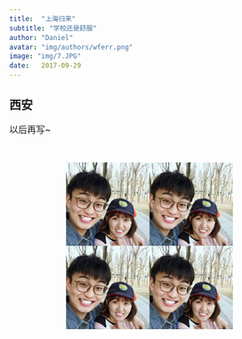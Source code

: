 ```yaml
---
title:  "上海归来"
subtitle: "学校还是舒服"
author: "Daniel"
avatar: "img/authors/wferr.png"
image: "img/7.JPG"
date:   2017-09-29
---
```


## 西安

<font size="3">以后再写~

</font><br />

<p align="center">
    <img src="img/7.JPG" alt="Sample"  width="300" height="300">
    <p align="center">
        <em></em>
    </p>
</p>